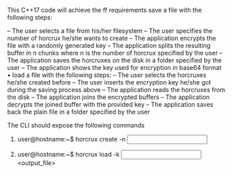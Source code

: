 This C++17 code will achieve the ff requirements
save a file with the following steps:

– The user selects a file from his/her filesystem
– The user specifies the number of horcrux he/she wants to create
– The application encrypts the file with a randomly generated key
– The application splits the resulting buffer in n chunks where n is the
number of horcrux specified by the user
– The application saves the horcruxes on the disk in a folder specified
by the user
– The application shows the key used for encryption in base64 format
• load a file with the following steps:
– The user selects the horcruxes he/she created before
– The user inserts the encryption key he/she got during the saving
process above
– The application reads the horcruxes from the disk
– The application joins the encrypted buffers
– The application decrypts the joined buffer with the provided key
– The application saves back the plain file in a folder specified by the
user

The CLI should expose the following commands

1. user@hostname:~$ horcrux create -n <horcrux count> <input
path> <output path>
  
2. user@hostname:~$ horcrux load -k <decryption key> <input
files> <output_file>

